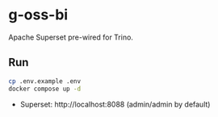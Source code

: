 # g-oss-bi

Apache Superset pre-wired for Trino.

## Run
```bash
cp .env.example .env
docker compose up -d
```
- Superset: http://localhost:8088 (admin/admin by default)
